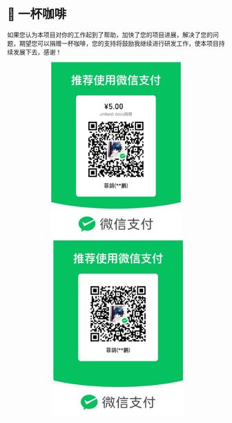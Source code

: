 # 🥤 一杯咖啡

如果您认为本项目对你的工作起到了帮助，加快了您的项目进展，解决了您的问题，期望您可以捐赠一杯咖啡，您的支持将鼓励我继续进行研发工作，使本项目持续发展下去，感谢！

<p align='center'>
<img alt="special sponsor appwrite" src="./pay-w-5.png" width="300" style="display:inline-block; margin-left:0px;">
<img alt="special sponsor appwrite" src="./pay-wx.png" width="300" style="display:inline-block; margin-left:10px;">
</p>

